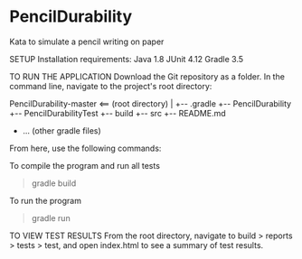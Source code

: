 # PencilDurability
Kata to simulate a pencil writing on paper


SETUP
Installation requirements:
  Java 1.8
  JUnit 4.12
  Gradle 3.5

  
TO RUN THE APPLICATION
Download the Git repository as a folder. In the command line, navigate
to the project's root directory:

PencilDurability-master  <== (root directory)
 |
 +-- .gradle
 +-- PencilDurability
 +-- PencilDurabilityTest
 +-- build
 +-- src
 +-- README.md
 + ... (other gradle files)

From here, use the following commands:
 
To compile the program and run all tests
  > gradle build

To run the program
  > gradle run

  
TO VIEW TEST RESULTS
From the root directory, navigate to build > reports > tests > test, and
open index.html to see a summary of test results.